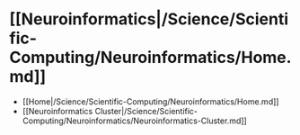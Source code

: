 # [[Neuroinformatics|/Science/Scientific-Computing/Neuroinformatics/Home.md]]
 * [[Home|/Science/Scientific-Computing/Neuroinformatics/Home.md]]
 * [[Neuroinformatics Cluster|/Science/Scientific-Computing/Neuroinformatics/Neuroinformatics-Cluster.md]]
